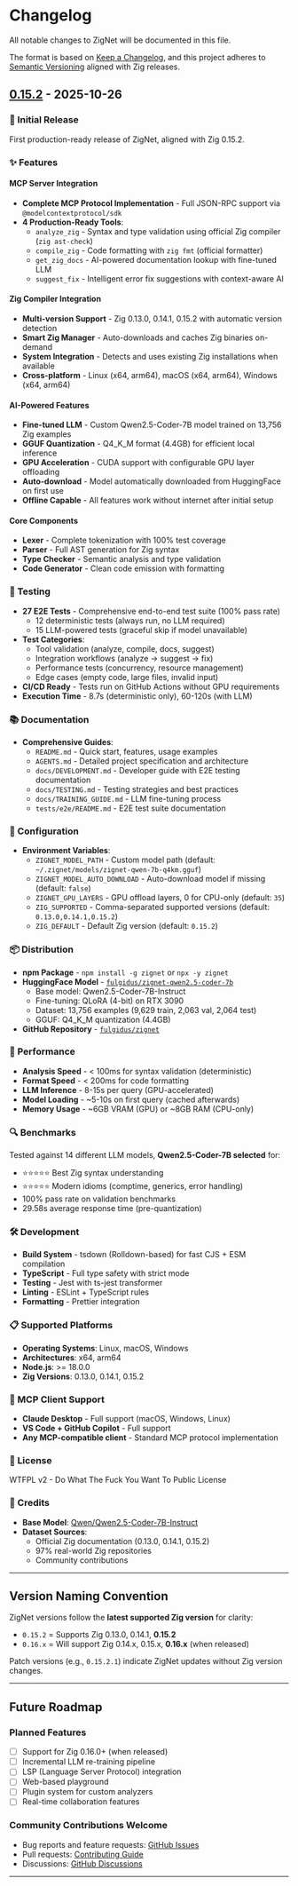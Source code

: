 # Changelog

All notable changes to ZigNet will be documented in this file.

The format is based on [Keep a Changelog](https://keepachangelog.com/en/1.0.0/),
and this project adheres to [Semantic Versioning](https://semver.org/spec/v2.0.0.html) aligned with Zig releases.

## [0.15.2] - 2025-10-26

### 🎉 Initial Release

First production-ready release of ZigNet, aligned with Zig 0.15.2.

### ✨ Features

#### MCP Server Integration
- **Complete MCP Protocol Implementation** - Full JSON-RPC support via `@modelcontextprotocol/sdk`
- **4 Production-Ready Tools**:
  - `analyze_zig` - Syntax and type validation using official Zig compiler (`zig ast-check`)
  - `compile_zig` - Code formatting with `zig fmt` (official formatter)
  - `get_zig_docs` - AI-powered documentation lookup with fine-tuned LLM
  - `suggest_fix` - Intelligent error fix suggestions with context-aware AI

#### Zig Compiler Integration
- **Multi-version Support** - Zig 0.13.0, 0.14.1, 0.15.2 with automatic version detection
- **Smart Zig Manager** - Auto-downloads and caches Zig binaries on-demand
- **System Integration** - Detects and uses existing Zig installations when available
- **Cross-platform** - Linux (x64, arm64), macOS (x64, arm64), Windows (x64, arm64)

#### AI-Powered Features
- **Fine-tuned LLM** - Custom Qwen2.5-Coder-7B model trained on 13,756 Zig examples
- **GGUF Quantization** - Q4_K_M format (4.4GB) for efficient local inference
- **GPU Acceleration** - CUDA support with configurable GPU layer offloading
- **Auto-download** - Model automatically downloaded from HuggingFace on first use
- **Offline Capable** - All features work without internet after initial setup

#### Core Components
- **Lexer** - Complete tokenization with 100% test coverage
- **Parser** - Full AST generation for Zig syntax
- **Type Checker** - Semantic analysis and type validation
- **Code Generator** - Clean code emission with formatting

### 🧪 Testing

- **27 E2E Tests** - Comprehensive end-to-end test suite (100% pass rate)
  - 12 deterministic tests (always run, no LLM required)
  - 15 LLM-powered tests (graceful skip if model unavailable)
- **Test Categories**:
  - Tool validation (analyze, compile, docs, suggest)
  - Integration workflows (analyze → suggest → fix)
  - Performance tests (concurrency, resource management)
  - Edge cases (empty code, large files, invalid input)
- **CI/CD Ready** - Tests run on GitHub Actions without GPU requirements
- **Execution Time** - 8.7s (deterministic only), 60-120s (with LLM)

### 📚 Documentation

- **Comprehensive Guides**:
  - `README.md` - Quick start, features, usage examples
  - `AGENTS.md` - Detailed project specification and architecture
  - `docs/DEVELOPMENT.md` - Developer guide with E2E testing documentation
  - `docs/TESTING.md` - Testing strategies and best practices
  - `docs/TRAINING_GUIDE.md` - LLM fine-tuning process
  - `tests/e2e/README.md` - E2E test suite documentation

### 🔧 Configuration

- **Environment Variables**:
  - `ZIGNET_MODEL_PATH` - Custom model path (default: `~/.zignet/models/zignet-qwen-7b-q4km.gguf`)
  - `ZIGNET_MODEL_AUTO_DOWNLOAD` - Auto-download model if missing (default: `false`)
  - `ZIGNET_GPU_LAYERS` - GPU offload layers, 0 for CPU-only (default: `35`)
  - `ZIG_SUPPORTED` - Comma-separated supported versions (default: `0.13.0,0.14.1,0.15.2`)
  - `ZIG_DEFAULT` - Default Zig version (default: `0.15.2`)

### 📦 Distribution

- **npm Package** - `npm install -g zignet` or `npx -y zignet`
- **HuggingFace Model** - [`fulgidus/zignet-qwen2.5-coder-7b`](https://huggingface.co/fulgidus/zignet-qwen2.5-coder-7b)
  - Base model: Qwen2.5-Coder-7B-Instruct
  - Fine-tuning: QLoRA (4-bit) on RTX 3090
  - Dataset: 13,756 examples (9,629 train, 2,063 val, 2,064 test)
  - GGUF: Q4_K_M quantization (4.4GB)
- **GitHub Repository** - [`fulgidus/zignet`](https://github.com/fulgidus/zignet)

### 🎯 Performance

- **Analysis Speed** - < 100ms for syntax validation (deterministic)
- **Format Speed** - < 200ms for code formatting
- **LLM Inference** - 8-15s per query (GPU-accelerated)
- **Model Loading** - ~5-10s on first query (cached afterwards)
- **Memory Usage** - ~6GB VRAM (GPU) or ~8GB RAM (CPU-only)

### 🔍 Benchmarks

Tested against 14 different LLM models, **Qwen2.5-Coder-7B selected** for:
- ⭐⭐⭐⭐⭐ Best Zig syntax understanding
- ⭐⭐⭐⭐⭐ Modern idioms (comptime, generics, error handling)
- 100% pass rate on validation benchmarks
- 29.58s average response time (pre-quantization)

### 🛠️ Development

- **Build System** - tsdown (Rolldown-based) for fast CJS + ESM compilation
- **TypeScript** - Full type safety with strict mode
- **Testing** - Jest with ts-jest transformer
- **Linting** - ESLint + TypeScript rules
- **Formatting** - Prettier integration

### 📋 Supported Platforms

- **Operating Systems**: Linux, macOS, Windows
- **Architectures**: x64, arm64
- **Node.js**: >= 18.0.0
- **Zig Versions**: 0.13.0, 0.14.1, 0.15.2

### 🎨 MCP Client Support

- **Claude Desktop** - Full support (macOS, Windows, Linux)
- **VS Code + GitHub Copilot** - Full support
- **Any MCP-compatible client** - Standard MCP protocol implementation

### 📝 License

WTFPL v2 - Do What The Fuck You Want To Public License

### 🙏 Credits

- **Base Model**: [Qwen/Qwen2.5-Coder-7B-Instruct](https://huggingface.co/Qwen/Qwen2.5-Coder-7B-Instruct)
- **Dataset Sources**:
  - Official Zig documentation (0.13.0, 0.14.1, 0.15.2)
  - 97% real-world Zig repositories
  - Community contributions

---

## Version Naming Convention

ZigNet versions follow the **latest supported Zig version** for clarity:
- `0.15.2` = Supports Zig 0.13.0, 0.14.1, **0.15.2**
- `0.16.x` = Will support Zig 0.14.x, 0.15.x, **0.16.x** (when released)

Patch versions (e.g., `0.15.2.1`) indicate ZigNet updates without Zig version changes.

---

## Future Roadmap

### Planned Features
- [ ] Support for Zig 0.16.0+ (when released)
- [ ] Incremental LLM re-training pipeline
- [ ] LSP (Language Server Protocol) integration
- [ ] Web-based playground
- [ ] Plugin system for custom analyzers
- [ ] Real-time collaboration features

### Community Contributions Welcome
- Bug reports and feature requests: [GitHub Issues](https://github.com/fulgidus/zignet/issues)
- Pull requests: [Contributing Guide](https://github.com/fulgidus/zignet/blob/main/docs/DEVELOPMENT.md)
- Discussions: [GitHub Discussions](https://github.com/fulgidus/zignet/discussions)

---

[0.15.2]: https://github.com/fulgidus/zignet/releases/tag/v0.15.2
